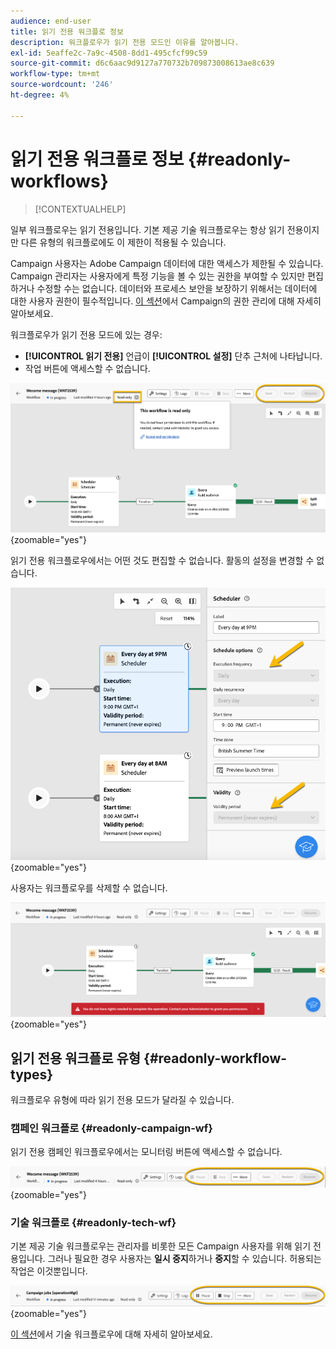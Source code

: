 ```yaml
---
audience: end-user
title: 읽기 전용 워크플로 정보
description: 워크플로우가 읽기 전용 모드인 이유를 알아봅니다.
exl-id: 5eaffe2c-7a9c-4508-8dd1-495cfcf99c59
source-git-commit: d6c6aac9d9127a770732b709873008613ae8c639
workflow-type: tm+mt
source-wordcount: '246'
ht-degree: 4%

---
```


# 읽기 전용 워크플로 정보 {#readonly-workflows}

>[!CONTEXTUALHELP]
>
일부 워크플로우는 읽기 전용입니다. 기본 제공 기술 워크플로우는 항상 읽기 전용이지만 다른 유형의 워크플로에도 이 제한이 적용될 수 있습니다.

Campaign 사용자는 Adobe Campaign 데이터에 대한 액세스가 제한될 수 있습니다. Campaign 관리자는 사용자에게 특정 기능을 볼 수 있는 권한을 부여할 수 있지만 편집하거나 수정할 수는 없습니다. 데이터와 프로세스 보안을 보장하기 위해서는 데이터에 대한 사용자 권한이 필수적입니다. [이 섹션](../get-started/permissions.md)에서 Campaign의 권한 관리에 대해 자세히 알아보세요.

워크플로우가 읽기 전용 모드에 있는 경우:

* **[!UICONTROL 읽기 전용]** 언급이 **[!UICONTROL 설정]** 단추 근처에 나타납니다.
* 작업 버튼에 액세스할 수 없습니다.

![설정 단추와 사용하지 않는 동작 단추를 표시하는 읽기 전용 워크플로 인터페이스입니다.](assets/readonly-workflow.png){zoomable="yes"}

읽기 전용 워크플로우에서는 어떤 것도 편집할 수 없습니다. 활동의 설정을 변경할 수 없습니다.

![읽기 전용 모드의 스케줄러 인터페이스에 사용할 수 없는 설정 옵션이 표시됩니다.](assets/scheduler-readonly.png){zoomable="yes"}

사용자는 워크플로우를 삭제할 수 없습니다.

![워크플로를 삭제할 수 있는 제한된 권한을 표시하는 인터페이스입니다.](assets/readonly-rights.png){zoomable="yes"}

## 읽기 전용 워크플로 유형 {#readonly-workflow-types}

워크플로우 유형에 따라 읽기 전용 모드가 달라질 수 있습니다.

### 캠페인 워크플로 {#readonly-campaign-wf}

읽기 전용 캠페인 워크플로우에서는 모니터링 버튼에 액세스할 수 없습니다.

![읽기 전용 모드의 Campaign 워크플로우 인터페이스에 비활성화된 모니터링 옵션이 표시됩니다.](assets/readonly-campaign-workflow.png){zoomable="yes"}

### 기술 워크플로 {#readonly-tech-wf}

기본 제공 기술 워크플로우는 관리자를 비롯한 모든 Campaign 사용자를 위해 읽기 전용입니다. 그러나 필요한 경우 사용자는 **일시 중지**&#x200B;하거나 **중지**&#x200B;할 수 있습니다. 허용되는 작업은 이것뿐입니다.

![읽기 전용 모드의 기술 워크플로우 인터페이스로, 워크플로우를 일시 중지하거나 중지할 수 있는 옵션을 표시합니다.](assets/readonly-technical-workflow.png){zoomable="yes"}

[이 섹션](https://experienceleague.adobe.com/en/docs/campaign/automation/workflows/introduction/wf-type/technical-workflows)에서 기술 워크플로우에 대해 자세히 알아보세요.